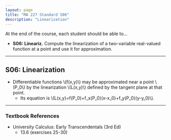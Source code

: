 ```yaml
---
layout: page
title: "MA 227 Standard S06"
description: "Linearization"
---
```


At the end of the course, each student should be able to...

- **S06: Lineariz.**
  Compute the linearization of a two-variable real-valued function at a point
  and use it for approximation.

---

## S06: Linearization

- Differentiable functions \\(f(x,y)\\) may be approximated near a
  point \\(P_0\\) by the linearization \\(L(x,y)\\) defined by the
  tangent plane at that point.
    - Its equation is \\(L(x,y)=f(P_0)+f_x(P_0)(x-x_0)+f_y(P_0)(y-y_0)\\).


---

### Textbook References

- University Calculus: Early Transcendentals (3rd Ed)
    - 13.6 (exercises 25-30)
